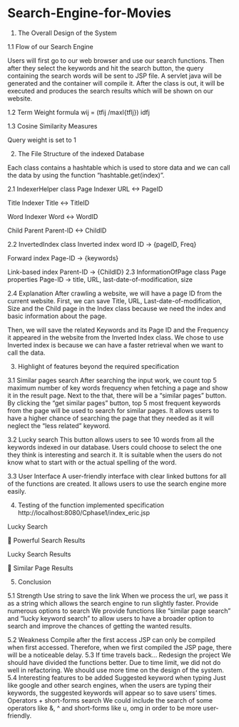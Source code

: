 # Search-Engine-for-Movies
1. The Overall Design of the System






1.1 Flow of our Search Engine

Users will first go to our web browser and use our search functions. Then after they select the keywords and hit the search button, the query containing the search words will be sent to JSP file. A servlet java will be generated and the container will compile it. After the class is out, it will be executed and produces the search results which will be shown on our website.


1.2 Term Weight formula
wij = (tfij /maxl{tflj})   idfj

1.3 Cosine Similarity Measures

Query weight is set to 1



2. The File Structure of the indexed Database

Each class contains a hashtable which is used to store data and we can call the data by using the function “hashtable.get(index)”.

2.1 IndexerHelper class
Page Indexer
URL <-> PageID

Title Indexer
Title <-> TitleID

Word Indexer
Word <-> WordID

Child Parent
Parent-ID <-> ChildID

2.2 InvertedIndex class
Inverted index
word ID -> {pageID, Freq}

Forward index
Page-ID -> {keywords}

Link-based index
Parent-ID -> {ChildID}
2.3 InformationOfPage class
Page properties
Page-ID -> title, URL, last-date-of-modification, size

2.4 Explanation
After crawling a website, we will have a page ID from the current website. First, we can save Title, URL, Last-date-of-modification, Size and the Child page in the Index class because we need the index and basic information about the page.

Then, we will save the related Keywords and its Page ID and the Frequency it appeared in the website from the Inverted Index class. We chose to use Inverted index is because we can have a faster retrieval when we want to call the data.

3. Highlight of features beyond the required specification

3.1 Similar pages search
After searching the input work, we count top 5 maximum number of key words frequency when fetching a page and show it in the result page. Next to the that, there will be a “similar pages” button. By clicking the “get similar pages” button, top 5 most frequent keywords from the page will be used to search for similar pages. It allows users to have a higher chance of searching the page that they needed as it will neglect the “less related” keyword.

3.2 Lucky search
This button allows users to see 10 words from all the keywords indexed in our database. Users could choose to select the one they think is interesting and search it. It is suitable when the users do not know what to start with or the actual spelling of the word. 



3.3 User Interface
       A user-friendly interface with clear linked buttons for all of the  functions are created. It allows users to use the search engine more easily.















4. Testing of the function implemented specification
http://localhost:8080/Cphase1/index_eric.jsp

Lucky Search


Powerful Search Results


Lucky Search Results


Similar Page Results




5. Conclusion

5.1 Strength
Use string to save the link
When we process the url, we pass it as a string which allows the search engine to run slightly faster.
Provide numerous options to search
We provide functions like “similar page search” and “lucky keyword search” to allow users to have a broader option to search and improve the chances of getting the wanted results. 

5.2 Weakness
Compile after the first access
JSP can only be compiled when first accessed. Therefore, when we first compiled the JSP page, there will be a noticeable delay.
5.3 If time travels back…
Redesign the project
We should have divided the functions better. Due to time limit, we did not do well in refactoring. We should use more time on the design of the system.
5.4 Interesting features to be added
Suggested keyword when typing
Just like google and other search engines, when the users are typing their keywords, the suggested keywords will appear so to save users’ times.
Operators + short-forms search
We could include the search of some operators like &, ^ and short-forms like u, omg in order to be more user-friendly. 

